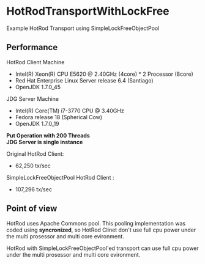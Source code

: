 HotRodTransportWithLockFree
===========================

Example HotRod Transport using SimpleLockFreeObjectPool


## Performance

HotRod Client Machine

- Intel(R) Xeon(R) CPU E5620 @ 2.40GHz (4core)  * 2 Processor  (8core)
- Red Hat Enterprise Linux Server release 6.4 (Santiago)
- OpenJDK 1.7.0_45

JDG Server Machine

- Intel(R) Core(TM) i7-3770 CPU @ 3.40GHz
- Fedora release 18 (Spherical Cow)
- OpenJDK 1.7.0_19


**Put Operation with 200 Threads**  
**JDG Server is single instance**

Original HotRod Client:  
-  62,250 tx/sec  

SimpleLockFreeObjectPool HotRod Client :  
- 107,296 tx/sec


## Point of view

HotRod uses Apache Commons pool. This pooling implementation was coded using **syncronized**, so HotRod Clinet don't use full cpu power under the multi prosessor and multi core evironment.

HotRod with SimpleLockFreeObjectPool'ed transport can use full cpu power under the multi prosessor and multi core evironment.

